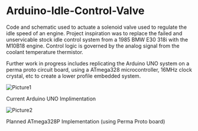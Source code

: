 # Arduino-Idle-Control-Valve
Code and schematic used to actuate a solenoid valve used to regulate the idle speed of an engine. Project inspiration was to replace the failed and unservicable stock idle control system from a 1985 BMW E30 318i with the M10B18 engine. Control logic is governed by the analog signal from the coolant temperature thermistor. 

Further work in progress includes replicating the Arduino UNO system on a perma proto circuit board, using a ATmega328 microcontroller, 16MHz clock crystal, etc to create a lower profile embedded system.

![Picture1](https://user-images.githubusercontent.com/65951397/116805552-9f27c980-ab6a-11eb-822c-a8ce93c0cb8b.png) 

Current Arduino UNO Implimentation

![Picture2](https://user-images.githubusercontent.com/65951397/116805571-b5358a00-ab6a-11eb-9403-2270b58a5581.png)

Planned ATmega328P Implementation (using Perma Proto board)
